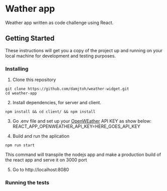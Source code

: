 # Wather app

Weather app written as code challenge using React.

## Getting Started

These instructions will get you a copy of the project up and running on your local machine for development and testing purposes.

### Installing

1. Clone this repository
```
git clone https://github.com/damjtoh/weather-widget.git
cd weather-app
```

2. Install dependencies, for server and client.
```
npm install && cd client/ && npm install
```

3. Go .env file and set up your [OpenWEather](https://home.openweathermap.org/) API KEY as show below:
REACT_APP_OPENWEATHER_API_KEY=HERE_GOES_API_KEY

4. Build and run the aplication
```
npm run start
```

This command will transpile the nodejs app and make a production build of the react app and serve it on 3000 port

5. Go to http://localhost:8080

### Running the tests
